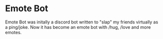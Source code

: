# Emote Bot

Emote Bot was initally a discord bot written to "slap" my friends virtually as a ping/joke. Now it has become an emote bot with /hug, /love and more emotes.
